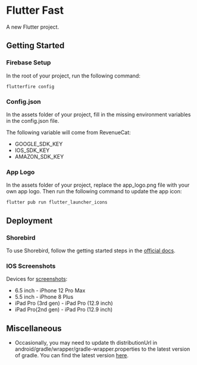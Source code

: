 # Flutter Fast

A new Flutter project.

## Getting Started

### Firebase Setup

In the root of your project, run the following command:

```
flutterfire config
```

### Config.json

In the assets folder of your project, fill in the missing environment variables in the config.json file.

The following variable will come from RevenueCat:

- GOOGLE_SDK_KEY
- IOS_SDK_KEY
- AMAZON_SDK_KEY

### App Logo

In the assets folder of your project, replace the app_logo.png file with your own app logo. Then run the following command to update the app icon:

```
flutter pub run flutter_launcher_icons
```

## Deployment

### Shorebird

To use Shorebird, follow
the getting started steps in the [official docs](https://docs.shorebird.dev/).

### IOS Screenshots

Devices for [screenshots](https://stackoverflow.com/questions/53297870/wrong-screenshot-size-in-xcode-10-using-simulator):

- 6.5 inch - iPhone 12 Pro Max
- 5.5 inch - iPhone 8 Plus
- iPad Pro (3rd gen) - iPad Pro (12.9 inch)
- iPad Pro(2nd gen) - iPad Pro (12.9 inch)

## Miscellaneous

- Occasionally, you may need to update th distributionUrl in android/gradle/wrapper/gradle-wrapper.properties to the latest version of gradle. You can
  find the latest version [here](https://services.gradle.org/distributions/).